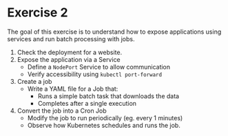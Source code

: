 # Exercise 2

The goal of this exercise is to understand how to expose applications using services and run batch processing with jobs.

1. Check the deployment for a website.
2. Expose the application via a Service
    - Define a `NodePort` Service to allow communication
    - Verify accessibility using `kubectl port-forward`
3. Create a job
   - Write a YAML file for a Job that:
     - Runs a simple batch task that downloads the data 
     - Completes after a single execution
4. Convert the job into a Cron Job
   - Modify the job to run periodically (eg. every 1 minutes)
   - Observe how Kubernetes schedules and runs the job.

